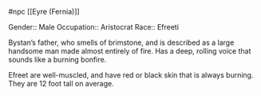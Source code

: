 #npc [[Eyre (Fernia)]]

Gender:: Male
Occupation:: Aristocrat
Race:: Efreeti

Bystan’s father, who smells of brimstone, and is described as a large handsome man made almost entirely of fire. Has a deep, rolling voice that sounds like a burning bonfire.

Efreet are well-muscled, and have red or black skin that is always burning. They are 12 foot tall on average.
